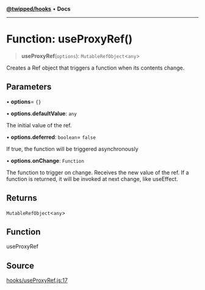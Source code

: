 [**@twipped/hooks**](../../README.md) • **Docs**

***

# Function: useProxyRef()

> **useProxyRef**(`options`): `MutableRefObject`\<`any`\>

Creates a Ref object that triggers a function when its contents change.

## Parameters

• **options**= `{}`

• **options.defaultValue**: `any`

The initial value of the ref.

• **options.deferred**: `boolean`= `false`

If true, the function will be triggered asynchronously

• **options.onChange**: `Function`

The function to trigger on change. Receives the new
value of the ref. If a function is returned, it will be invoked at next change, like useEffect.

## Returns

`MutableRefObject`\<`any`\>

## Function

useProxyRef

## Source

[hooks/useProxyRef.js:17](https://github.com/Twipped/hooks/blob/main/hooks/useProxyRef.js#L17)
